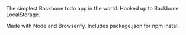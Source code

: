 The simplest Backbone todo app in the world. Hooked up to Backbone LocalStorage. 

Made with Node and Browserify. Includes package.json for npm install. 
